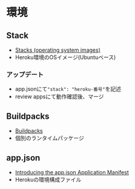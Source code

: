 # 環境
## Stack
- [Stacks (operating system images)](https://devcenter.heroku.com/categories/stacks)
- Heroku環境のOSイメージ(Ubuntuベース)

### アップデート
- app.jsonにて`"stack": "heroku-番号"`を記述
- review appsにて動作確認後、マージ

## Buildpacks
- [Buildpacks](https://devcenter.heroku.com/articles/buildpacks)
- 個別のランタイムパッケージ

## app.json
- [Introducing the app.json Application Manifest](https://blog.heroku.com/introducing_the_app_json_application_manifest)
- Herokuの環境構成ファイル
